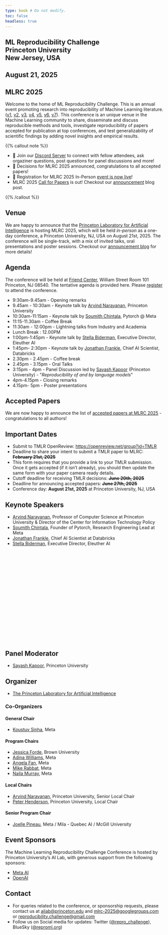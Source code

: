 ```yaml
---
type: book # Do not modify.
toc: false
headless: true
---
```


<div class="container banner">
    <div class="row article-banner">
        <div class="col-md-12 text-center">
        <h2 class="text-white"> ML Reproducibility Challenge <br>Princeton University <br>New Jersey, USA </h2>
        <h2 class="text-white">August 21, 2025</h2>
    </div>
    </div>
</div>

## MLRC 2025

Welcome to the home of ML Reproducibility Challenge. This is an annual event
promoting research into reproducibility of Machine Learning literature.
([v1](https://www.cs.mcgill.ca/~jpineau/ICLR2018-ReproducibilityChallenge.html),
[v2](https://www.cs.mcgill.ca/~jpineau/ICLR2019-ReproducibilityChallenge.html),
[v3](https://reproducibility-challenge.github.io/neurips2019/),
[v4](https://paperswithcode.com/rc2020),
[v5](https://paperswithcode.com/rc2021),
[v6](https://paperswithcode.com/rc2022), [v7](/proceedings/mlrc2023/)). This
conference is an unique venue in the Machine Learning community to share,
disseminate and discuss reproducible methods and tools, investigate
reproducibility of papers accepted for publication at top conferences, and test
generalizability of scientific findings by adding novel insights and empirical
results.

{{% callout note %}}

- :bell: Join our [Discord Server](https://discord.gg/bDAK6WUCjU) to connect with fellow attendees, ask orgaziner questions, post questions for panel discussions and more!
- :bell: Decisions for MLRC 2025 announced, congratulations to all accepted papers!
- :bell: Registration for MLRC 2025 In-Person [event is now live](https://www.eventbrite.com/e/machine-learning-reproducibility-challenge-tickets-1272545480789?aff=oddtdtcreator)!
- MLRC 2025 [Call for Papers](/call_for_papers) is out! Checkout our
  [announcement](/blog/announcing_mlrc2025) blog post.

{{% /callout %}}

## Venue

We are happy to announce that the
[Princeton Laboratory for Artificial Intelligence](https://ai.princeton.edu/events/2025/ml-reproducibility-challenge)
is hosting MLRC 2025, which will be held _in-person_ as a one-day conference, a
Princeton University, NJ, USA on August 21st, 2025. The conference will be
single-track, with a mix of invited talks, oral presentations and poster
sessions. Checkout our [announcement blog](/blog/announcing_mlrc2025/) for more
details!

## Agenda

The conference will be held at [Friend Center](https://classroominfo.princeton.edu/View.aspx?bl_id=0616&fl_id=01&rm_id=0616_01_DDD7&bc=FRIEN&img=0616101.JPG&rn=101), William Street Room 101 Princeton, NJ 08540. The tentative agenda is provided here. Please [register](https://www.eventbrite.com/e/machine-learning-reproducibility-challenge-tickets-1272545480789?aff=oddtdtcreator) to attend the conference.

- 9:30am-9.45am - Opening remarks
- 9.45am - 10:30am - Keynote talk by [Arvind Narayanan](https://www.cs.princeton.edu/~arvindn/), Princeton University
- 10:30am-11:15am - Keynote talk by [Soumith Chintala](https://soumith.ch/), Pytorch @ Meta
- 11:15-11.30am - Coffee Break
- 11:30am - 12:00pm - Lightning talks from Industry and Academia
- Lunch Break : 12.00PM
- 1:00pm-1:45pm - Keynote talk by [Stella Biderman](https://scholar.google.com/citations?user=bO7H0DAAAAAJ&hl=en), Executive Director, Eleuther AI
- 1:45pm- 2:30pm - Keynote talk by [Jonathan Frankle](http://www.jfrankle.com/), Chief AI Scientist, Databricks
- 2.30pm - 2.45pm - Coffee break
- 2.45pm - 3.15pm - Oral Talks
- 3:15pm - 4pm - Panel Discussion led by [Sayash Kapoor](https://www.cs.princeton.edu/~sayashk/) (Princeton University) - "_Reproducibility of and by language models_"
- 4pm-4.15pm - Closing remarks
- 4.15pm- 5pm - Poster presentations

## Accepted Papers

We are now happy to announce the list of [accepted papers at MLRC 2025](/proceedings/) - congratulations to all authors!

## Important Dates

- Submit to TMLR OpenReview: https://openreview.net/group?id=TMLR
- Deadline to share your intent to submit a TMLR paper to MLRC: **~~February 21st,
  2025~~**
- This form requires that you provide a link to your TMLR submission. Once it
  gets accepted (if it isn’t already), you should then update the same form with
  your paper camera ready details.
- Cutoff deadline for receiving TMLR decisions: **~~June 20th, 2025~~**
- Deadline for announcing accepted papers: **~~June 27th, 2025~~**
- Conference day: **August 21st, 2025** at Princeton University, NJ, USA

## Keynote Speakers

- [Arvind Narayanan](https://www.cs.princeton.edu/~arvindn/), Professor of Computer Science at Princeton University & Director of the Center for Information Technology Policy
- [Soumith Chintala](https://soumith.ch/), Founder of Pytorch, Research Engineering Lead at Meta
- [Jonathan Frankle](http://www.jfrankle.com/), Chief AI Scientist at Databricks
- [Stella Biderman](https://scholar.google.com/citations?user=bO7H0DAAAAAJ&hl=en), Executive Director, Eleuther AI

<div class="container flyer">
  <img src="/uploads/mlrc_2025_flyer.jpg" style="visibility: hidden;" />
</div>

## Panel Moderator

- [Sayash Kapoor](https://www.cs.princeton.edu/~sayashk/), Princeton University

## Organizer

- [The Princeton Laboratory for Artificial Intelligence](https://ai.princeton.edu/ai-lab)

### Co-Organizers

#### General Chair

- [Koustuv Sinha](https://koustuvsinha.com), Meta

#### Program Chairs

- [Jessica Forde](https://jzf2101.github.io/), Brown University
- [Adina Williams](https://ai.meta.com/people/1396973444287406/adina-williams/),
  Meta
- [Angela Fan](https://ai.meta.com/people/423869000175606/angela-fan/), Meta
- [Mike Rabbat](https://ai.meta.com/people/1148536089838617/michael-rabbat/),
  Meta
- [Naila Murray](https://scholar.google.fr/citations?user=suSmYHoAAAAJ&hl=en),
  Meta

#### Local Chairs

- [Arvind Narayanan](https://www.cs.princeton.edu/~arvindn/), Princeton
  University, Senior Local Chair
- [Peter Henderson](https://www.peterhenderson.co/), Princeton University, Local
  Chair

#### Senior Program Chair

- [Joelle Pineau](https://www.cs.mcgill.ca/~jpineau/), Meta / Mila - Quebec AI /
  McGill University

## Event Sponsors

The Machine Learning Reproducibility Challenge Conference is hosted by Princeton University’s AI Lab, with generous support from the following sponsors:

- [Meta AI](https://ai.meta.com/)
- [OpenAI](https://openai.com/about/)

## Contact

- For queries related to the conference, or sponsorship requests, please contact us at
  [ailab@princeton.edu](mailto:ailab@princeton.edu) and
  [mlrc-2025@googlegroups.com](mailto:mlrc-2025@googlegroups.com) or
  [reproducibility.challenge@gmail.com](mailto:reproducibility.challenge@gmail.com)
- Follow us on Social media for updates: Twitter
  ([@repro_challenge](https://x.com/repro_challenge)), BlueSky
  ([@reproml.org](https://bsky.app/profile/reproml.org))

<div class="row">
  <div class="col-md-6 footer_logo_plai"></div>
  <div class="col-md-3 footer_logo_meta"></div>
</div>
